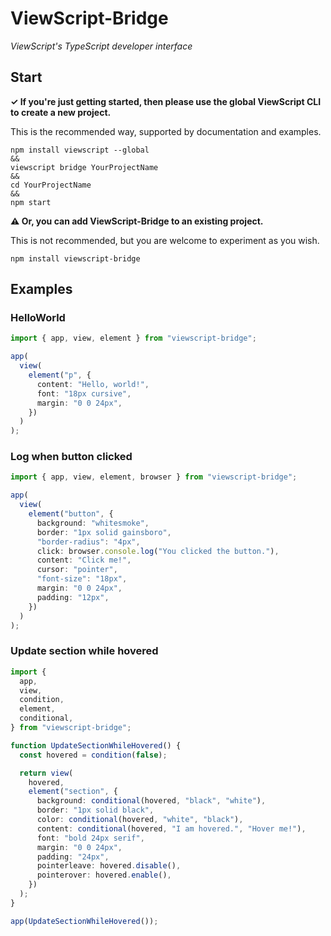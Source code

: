 # ViewScript-Bridge

_ViewScript's TypeScript developer interface_

## Start

**✓ If you're just getting started, then please use the global ViewScript CLI to create a new project.**

This is the recommended way, supported by documentation and examples.

```
npm install viewscript --global
&&
viewscript bridge YourProjectName
&&
cd YourProjectName
&&
npm start
```

**⚠️ Or, you can add ViewScript-Bridge to an existing project.**

This is not recommended, but you are welcome to experiment as you wish.

```
npm install viewscript-bridge
```

## Examples

### HelloWorld

```ts
import { app, view, element } from "viewscript-bridge";

app(
  view(
    element("p", {
      content: "Hello, world!",
      font: "18px cursive",
      margin: "0 0 24px",
    })
  )
);
```

### Log when button clicked

```ts
import { app, view, element, browser } from "viewscript-bridge";

app(
  view(
    element("button", {
      background: "whitesmoke",
      border: "1px solid gainsboro",
      "border-radius": "4px",
      click: browser.console.log("You clicked the button."),
      content: "Click me!",
      cursor: "pointer",
      "font-size": "18px",
      margin: "0 0 24px",
      padding: "12px",
    })
  )
);
```

### Update section while hovered

```ts
import {
  app,
  view,
  condition,
  element,
  conditional,
} from "viewscript-bridge";

function UpdateSectionWhileHovered() {
  const hovered = condition(false);

  return view(
    hovered,
    element("section", {
      background: conditional(hovered, "black", "white"),
      border: "1px solid black",
      color: conditional(hovered, "white", "black"),
      content: conditional(hovered, "I am hovered.", "Hover me!"),
      font: "bold 24px serif",
      margin: "0 0 24px",
      padding: "24px",
      pointerleave: hovered.disable(),
      pointerover: hovered.enable(),
    })
  );
}

app(UpdateSectionWhileHovered());
```
